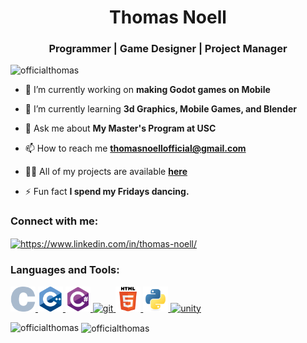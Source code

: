 <h1 align="center">Thomas Noell</h1>
<h3 align="center">Programmer | Game Designer | Project Manager</h3>

<p align="left"> <img src="https://komarev.com/ghpvc/?username=officialthomas&label=Profile%20views&color=0e75b6&style=flat" alt="officialthomas" /> </p>

- 🔭 I’m currently working on **making Godot games on Mobile**

- 🌱 I’m currently learning **3d Graphics, Mobile Games, and Blender**

- 💬 Ask me about **My Master's Program at USC**

- 📫 How to reach me **thomasnoellofficial@gmail.com**

- 👨‍💻 All of my projects are available [**here**](https://github.com/OfficialThomas/OfficialThomasPortfolio)

- ⚡ Fun fact **I spend my Fridays dancing.**

<h3 align="left">Connect with me:</h3>
<p align="left">
<a href="https://linkedin.com/in/https://www.linkedin.com/in/thomas-noell/" target="blank"><img align="center" src="https://raw.githubusercontent.com/rahuldkjain/github-profile-readme-generator/master/src/images/icons/Social/linked-in-alt.svg" alt="https://www.linkedin.com/in/thomas-noell/" height="30" width="40" /></a>
</p>

<h3 align="left">Languages and Tools:</h3>
<p align="left"> <a href="https://www.cprogramming.com/" target="_blank" rel="noreferrer"> <img src="https://raw.githubusercontent.com/devicons/devicon/master/icons/c/c-original.svg" alt="c" width="40" height="40"/> </a> <a href="https://www.w3schools.com/cpp/" target="_blank" rel="noreferrer"> <img src="https://raw.githubusercontent.com/devicons/devicon/master/icons/cplusplus/cplusplus-original.svg" alt="cplusplus" width="40" height="40"/> </a> <a href="https://www.w3schools.com/cs/" target="_blank" rel="noreferrer"> <img src="https://raw.githubusercontent.com/devicons/devicon/master/icons/csharp/csharp-original.svg" alt="csharp" width="40" height="40"/> </a> <a href="https://git-scm.com/" target="_blank" rel="noreferrer"> <img src="https://www.vectorlogo.zone/logos/git-scm/git-scm-icon.svg" alt="git" width="40" height="40"/> </a> <a href="https://www.w3.org/html/" target="_blank" rel="noreferrer"> <img src="https://raw.githubusercontent.com/devicons/devicon/master/icons/html5/html5-original-wordmark.svg" alt="html5" width="40" height="40"/> </a> <a href="https://www.python.org" target="_blank" rel="noreferrer"> <img src="https://raw.githubusercontent.com/devicons/devicon/master/icons/python/python-original.svg" alt="python" width="40" height="40"/> </a> <a href="https://unity.com/" target="_blank" rel="noreferrer"> <img src="https://www.vectorlogo.zone/logos/unity3d/unity3d-icon.svg" alt="unity" width="40" height="40"/> </a> </p>

<p><img align="left" src="https://github-readme-stats.vercel.app/api/top-langs?username=officialthomas&show_icons=true&locale=en&layout=compact" alt="officialthomas" /></p>

<p>&nbsp;<img align="center" src="https://github-readme-stats.vercel.app/api?username=officialthomas&show_icons=true&locale=en" alt="officialthomas" /></p>

